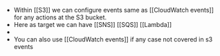 - Within [[S3]] we can configure events same as [[CloudWatch events]] for any actions at the S3 bucket.
- Here as target we can have [[SNS]] [[SQS]] [[Lambda]]
-
- You can also use [[CloudWatch events]] if any case not covered in s3 events